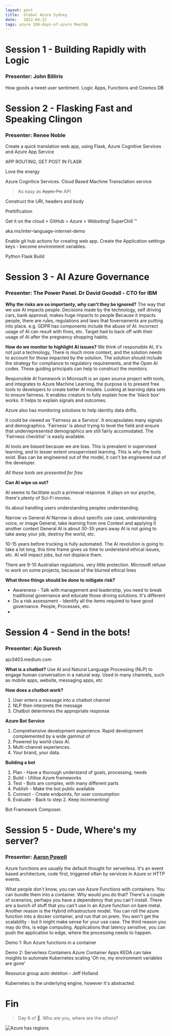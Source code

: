 ```yaml
---
layout: post
title:  Global Azure Sydney
date:   2022-04-22
tags: azure 100-days-of-azure MeetUp 
---
```


# Session 1 - Building Rapidly with Logic
### Presenter: John Billiris
How goods a tweet user sentiment.
Logic Apps, Functions and Cosmos DB

# Session 2 - Flasking Fast and Speaking Clingon
### Presenter: Renee Noble

Create a quick translation web app, using Flask, Azure Cognitive Services and Azure App Service

APP ROUTING, GET POST IN FLASK

Love the energy

Azure Cognitice Services. Cloud Based Machine Transclation service

>As easy as ~~Apple Pie~~ API

Construct the URI, headers and body

Prettification

Get it on the cloud > GitHub > Azure > Websiting! SuperChill ™️

aka.ms/inter-language-internet-demo

Enable git hub actions for creating web app.
Create the Application settings keys - become environment variables.

Python Flask Build

# Session 3 - AI Azure Governance
### Presenter: The Power Panel. Dr David Goodall - CTO for IBM 

**Why the risks are so importanty, why can't they be ignored?**
The way that we use AI impacts people. Decisions made by the technology, self driving cars, bank approval, makes huge impacts to people
Because it impacts people, there are rules, regulations and laws that fovernaments are putting into place. e.g. GDPR has components include the abuse of AI.
Incorrect usage of AI can result with fines, etc.
Target had to back off with their usage of AI after the pregnancy shopping habits.

**How do we monitor to highlight AI issues?**
We think of responsible AI, it's not just a technology, There is much more context, and the solution needs to account for those impacted by the solution. The solution should include the strategy for compliance to regulatory requirements, and the Open AI codex. These guiding principals can help to construct the monitors.

Responsible AI framework in Microsoft is an open source project with tools, and integrates to Azure Machine Learning. the purpose is to present free tools to developers to create better AI models. Looking at learning data sets to ensure fairness. It enables creators to fully explain how the 'black box' works. It helps to explain signals and outcomes.

Azure also has monitoring solutions to help identity data drifts.

It could be viewed as 'Fairness as a Service'. It encapsulates many signals and demographics. 'Fairness' is about trying to level the field and ensure that underrepresented demographics are still fairly accomodated. The 'Fairness checklist' is easily available. 

AI tools are biased because we are bias. This is prevalent in supervised learning, and to lesser extent unsupervised learning. This is why the tools exist. Bias can be engineered out of the model, it can't be engineered out of the developer.

_All these tools are presented for free_

**Can AI wipe us out?**

AI seems to facilitate such a primeval response. It plays on our psyche, there's plenty of Sci-Fi movies.

Its about handling users understanding peoples understanding.

Narrow vs General AI
Narrow is about specific use case, understanding voice, or image
General, take learning from one Context and applying it another context
General AI is about 30-35 years away
AI is not going to take away your job, destroy the world, etc.

10-15 years before trucking is fully automated. The AI revolution is going to take a lot long, this time frame gives us time to understand ethical issues, etc. AI will impact jobs, but not displace them.

There are 9-10 Australian regulations, very little protection. Microsoft refuse to work on some projects, because of the blurred ethical lines

**What three things should be done to mitigate risk?**

* Awareness - Talk with management and leadership, you need to break traditional governance and educate those driving solutions. It's different
* Do a risk assessment - Identify all the items required to have good governance. People, Processes, etc.
* 

# Session 4 - Send in the bots!
### Presenter: Ajo Suresh
ajo3403.medium.com

**What is a chatbot?**
Use AI and Natural Language Processing (NLP) to engage human conversation in a natural way. Used in many channels, such as mobile apps, website, messaging apps, etc

**How does a chatbot work?**

1. User enters a message into a chatbot channel
2. NLP then interprets the message
3. Chatbot determines the appropriate response

**Azure Bot Service**

1. Comprehensive development experience. Rapid development complemented by a wide gammut of 
2. Powered by world class AI.
3. Multi-channel experiences.
4. Your brand, your data.

**Building a bot**

1. Plan - Have a thorough understand of goals, processing, needs
2. Build - Utilise Azure frameworks
3. Test - Bots are complex, with many different parts
4. Publish - Make the bot public available
5. Connect - Create endpoints, for user consumption
6. Evaluate - Back to step 2. Keep incrementing!

Bot Framework Composer.

# Session 5 - Dude, Where's my server?
### Presenter: [Aaron Powell](https://www.aaron-powell.com)
Azure functions are usually the default thought for serverless. It's an event based architecture, code first, triggered often by services in Azure or HTTP events.

What people don't know, you can use Azure Functions with containers. You can bundle them into a container. Why would you do that? There's a couple of scenarios, perhaps you have a dependency that you can't install. There are a bunch of stuff that you can't use in an Azure function on bare metal. Another reason is the Hybrid infrastructure model. You can roll the azure function into a docker container, and run that on prem. You won't get the scalability - but it might make sense for your use case. The third reason you may do this, is edge computing. Applications that latency sensitive, you can push the application to edge, where the processing needs to happen.

Demo 1: Run Azure functions in a container

Demo 2: Serverless Containers
Azure Container Apps
KEDA can take insights to automate Kubernetes scaling
 'Oh no, my environment variables are gone'

 Resource group auto deletion - Jeff Holland

 Kubernetes is the underlying engine, however it's abstracted.

# Fin

>Day 6 of 💯. Who are you, where are the others?

![Azure has regions](https://media.giphy.com/media/l36kU80xPf0ojG0Erg/giphy.gif)